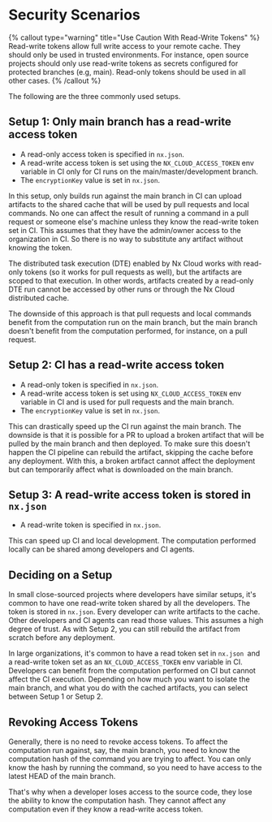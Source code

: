 # Security Scenarios

{% callout type="warning" title="Use Caution With Read-Write Tokens" %}
Read-write tokens allow full write access to your remote cache. They should only be used in trusted environments. For instance, open source projects should only use read-write tokens as secrets configured for protected branches (e.g, main). Read-only tokens should be used in all other cases.
{% /callout %}

The following are the three commonly used setups.

## Setup 1: Only main branch has a read-write access token

- A read-only access token is specified in `nx.json`.
- A read-write access token is set using the `NX_CLOUD_ACCESS_TOKEN` env variable in CI only for CI runs on the main/master/development branch.
- The `encryptionKey` value is set in `nx.json`.

In this setup, only builds run against the main branch in CI can upload artifacts to the shared cache that will be used by pull requests and local commands. No one can affect the result of running a command in a pull request or someone else's machine unless they know the read-write token set in CI. This assumes that they have the admin/owner access to the organization in CI. So there is no way to substitute any artifact without knowing the token.

The distributed task execution (DTE) enabled by Nx Cloud works with read-only tokens (so it works for pull requests as well), but the artifacts are scoped to that execution. In other words, artifacts created by a read-only DTE run cannot be accessed by other runs or through the Nx Cloud distributed cache.

The downside of this approach is that pull requests and local commands benefit from the computation run on the main branch, but the main branch doesn't benefit from the computation performed, for instance, on a pull request.

## Setup 2: CI has a read-write access token

- A read-only token is specified in `nx.json`.
- A read-write access token is set using `NX_CLOUD_ACCESS_TOKEN` env variable in CI and is used for pull requests and the main branch.
- The `encryptionKey` value is set in `nx.json`.

This can drastically speed up the CI run against the main branch. The downside is that it is possible for a PR to upload a broken artifact that will be pulled by the main branch and then deployed. To make sure this doesn't happen the CI pipeline can rebuild the artifact, skipping the cache before any deployment. With this, a broken artifact cannot affect the deployment but can temporarily affect what is downloaded on the main branch.

## Setup 3: A read-write access token is stored in `nx.json`

- A read-write token is specified in `nx.json`.

This can speed up CI and local development. The computation performed locally can be shared among developers and CI agents.

## Deciding on a Setup

In small close-sourced projects where developers have similar setups, it's common to have one read-write token shared by all the developers. The token is stored in `nx.json`. Every developer can write artifacts to the cache. Other developers and CI agents can read those values. This assumes a high degree of trust. As with Setup 2, you can still rebuild the artifact from scratch before any deployment.

In large organizations, it's common to have a read token set in `nx.json `and a read-write token set as an `NX_CLOUD_ACCESS_TOKEN` env variable in CI. Developers can benefit from the computation performed on CI but cannot affect the CI execution. Depending on how much you want to isolate the main branch, and what you do with the cached artifacts, you can select between Setup 1 or Setup 2.

## Revoking Access Tokens

Generally, there is no need to revoke access tokens. To affect the computation run against, say, the main branch, you need to know the computation hash of the command you are trying to affect. You can only know the hash by running the command, so you need to have access to the latest HEAD of the main branch.

That's why when a developer loses access to the source code, they lose the ability to know the computation hash. They cannot affect any computation even if they know a read-write access token.
